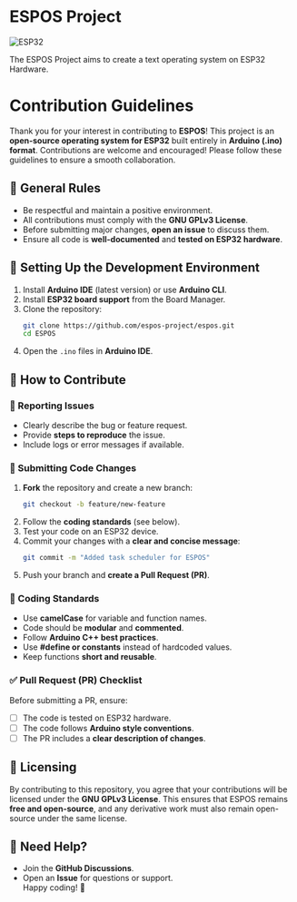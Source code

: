 # ESPOS Project
![ESP32](https://github.com/user-attachments/assets/103eeffa-ba77-44f8-879f-4036e2eb5a6e)

The ESPOS Project aims to create a text operating system on ESP32 Hardware.

# Contribution Guidelines  
Thank you for your interest in contributing to **ESPOS**! This project is an **open-source operating system for ESP32** built entirely in **Arduino (.ino) format**. Contributions are welcome and encouraged! Please follow these guidelines to ensure a smooth collaboration.  
## 📜 General Rules  
- Be respectful and maintain a positive environment.  
- All contributions must comply with the **GNU GPLv3 License**.  
- Before submitting major changes, **open an issue** to discuss them.  
- Ensure all code is **well-documented** and **tested on ESP32 hardware**.  
## 🔧 Setting Up the Development Environment  
1. Install **Arduino IDE** (latest version) or use **Arduino CLI**.  
2. Install **ESP32 board support** from the Board Manager.  
3. Clone the repository:  
   ```bash  
   git clone https://github.com/espos-project/espos.git  
   cd ESPOS  
   ```  
4. Open the `.ino` files in **Arduino IDE**.  
## 🚀 How to Contribute  
### 🐞 Reporting Issues  
- Clearly describe the bug or feature request.  
- Provide **steps to reproduce** the issue.  
- Include logs or error messages if available.  
### 🔨 Submitting Code Changes  
1. **Fork** the repository and create a new branch:  
   ```bash  
   git checkout -b feature/new-feature  
   ```  
2. Follow the **coding standards** (see below).  
3. Test your code on an ESP32 device.  
4. Commit your changes with a **clear and concise message**:  
   ```bash  
   git commit -m "Added task scheduler for ESPOS"  
   ```  
5. Push your branch and **create a Pull Request (PR)**.  
### 📝 Coding Standards  
- Use **camelCase** for variable and function names.  
- Code should be **modular** and **commented**.  
- Follow **Arduino C++ best practices**.  
- Use **#define or constants** instead of hardcoded values.  
- Keep functions **short and reusable**.  
### ✅ Pull Request (PR) Checklist  
Before submitting a PR, ensure:  
- [ ] The code is tested on ESP32 hardware.  
- [ ] The code follows **Arduino style conventions**.  
- [ ] The PR includes a **clear description of changes**.  
## 📜 Licensing  
By contributing to this repository, you agree that your contributions will be licensed under the **GNU GPLv3 License**. This ensures that ESPOS remains **free and open-source**, and any derivative work must also remain open-source under the same license.  
## 📨 Need Help?  
- Join the **GitHub Discussions**.  
- Open an **Issue** for questions or support.  
Happy coding! 🚀  


<!--

**Here are some ideas to get you started:**

🙋‍♀️ A short introduction - what is your organization all about?
🌈 Contribution guidelines - how can the community get involved?
👩‍💻 Useful resources - where can the community find your docs? Is there anything else the community should know?
🍿 Fun facts - what does your team eat for breakfast?
🧙 Remember, you can do mighty things with the power of [Markdown](https://docs.github.com/github/writing-on-github/getting-started-with-writing-and-formatting-on-github/basic-writing-and-formatting-syntax)
-->
